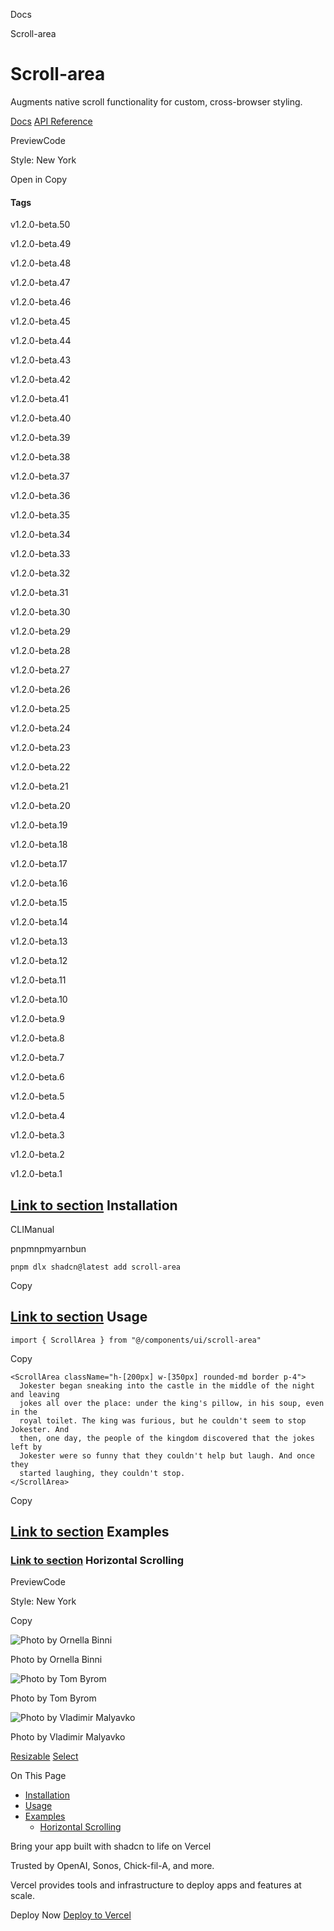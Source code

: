 Docs

Scroll-area

# Scroll-area

Augments native scroll functionality for custom, cross-browser styling.

[Docs](https://www.radix-ui.com/docs/primitives/components/scroll-area) [API Reference](https://www.radix-ui.com/docs/primitives/components/scroll-area#api-reference)

PreviewCode

Style: New York

Open in Copy

#### Tags

v1.2.0-beta.50

v1.2.0-beta.49

v1.2.0-beta.48

v1.2.0-beta.47

v1.2.0-beta.46

v1.2.0-beta.45

v1.2.0-beta.44

v1.2.0-beta.43

v1.2.0-beta.42

v1.2.0-beta.41

v1.2.0-beta.40

v1.2.0-beta.39

v1.2.0-beta.38

v1.2.0-beta.37

v1.2.0-beta.36

v1.2.0-beta.35

v1.2.0-beta.34

v1.2.0-beta.33

v1.2.0-beta.32

v1.2.0-beta.31

v1.2.0-beta.30

v1.2.0-beta.29

v1.2.0-beta.28

v1.2.0-beta.27

v1.2.0-beta.26

v1.2.0-beta.25

v1.2.0-beta.24

v1.2.0-beta.23

v1.2.0-beta.22

v1.2.0-beta.21

v1.2.0-beta.20

v1.2.0-beta.19

v1.2.0-beta.18

v1.2.0-beta.17

v1.2.0-beta.16

v1.2.0-beta.15

v1.2.0-beta.14

v1.2.0-beta.13

v1.2.0-beta.12

v1.2.0-beta.11

v1.2.0-beta.10

v1.2.0-beta.9

v1.2.0-beta.8

v1.2.0-beta.7

v1.2.0-beta.6

v1.2.0-beta.5

v1.2.0-beta.4

v1.2.0-beta.3

v1.2.0-beta.2

v1.2.0-beta.1

## [Link to section](\#installation) Installation

CLIManual

pnpmnpmyarnbun

```relative font-mono text-sm leading-none
pnpm dlx shadcn@latest add scroll-area

```

Copy

## [Link to section](\#usage) Usage

```relative rounded bg-muted px-[0.3rem] py-[0.2rem] font-mono text-sm
import { ScrollArea } from "@/components/ui/scroll-area"
```

Copy

```relative rounded bg-muted px-[0.3rem] py-[0.2rem] font-mono text-sm
<ScrollArea className="h-[200px] w-[350px] rounded-md border p-4">
  Jokester began sneaking into the castle in the middle of the night and leaving
  jokes all over the place: under the king's pillow, in his soup, even in the
  royal toilet. The king was furious, but he couldn't seem to stop Jokester. And
  then, one day, the people of the kingdom discovered that the jokes left by
  Jokester were so funny that they couldn't help but laugh. And once they
  started laughing, they couldn't stop.
</ScrollArea>
```

Copy

## [Link to section](\#examples) Examples

### [Link to section](\#horizontal-scrolling) Horizontal Scrolling

PreviewCode

Style: New York

Copy

![Photo by Ornella Binni](/_next/image?url=https%3A%2F%2Fimages.unsplash.com%2Fphoto-1465869185982-5a1a7522cbcb%3Fauto%3Dformat%26fit%3Dcrop%26w%3D300%26q%3D80&w=640&q=75)

Photo by Ornella Binni

![Photo by Tom Byrom](/_next/image?url=https%3A%2F%2Fimages.unsplash.com%2Fphoto-1548516173-3cabfa4607e9%3Fauto%3Dformat%26fit%3Dcrop%26w%3D300%26q%3D80&w=640&q=75)

Photo by Tom Byrom

![Photo by Vladimir Malyavko](/_next/image?url=https%3A%2F%2Fimages.unsplash.com%2Fphoto-1494337480532-3725c85fd2ab%3Fauto%3Dformat%26fit%3Dcrop%26w%3D300%26q%3D80&w=640&q=75)

Photo by Vladimir Malyavko

[Resizable](/docs/components/resizable) [Select](/docs/components/select)

On This Page

- [Installation](#installation)
- [Usage](#usage)
- [Examples](#examples)
  - [Horizontal Scrolling](#horizontal-scrolling)

Bring your app built with shadcn to life on Vercel

Trusted by OpenAI, Sonos, Chick-fil-A, and more.

Vercel provides tools and infrastructure to deploy apps and features at scale.

Deploy Now [Deploy to Vercel](https://vercel.com/new?utm_source=shadcn_site&utm_medium=web&utm_campaign=docs_cta_deploy_now_callout)